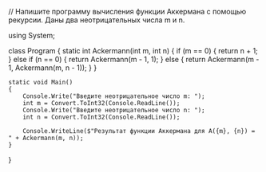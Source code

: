 // Напишите программу вычисления функции Аккермана с помощью рекурсии. Даны два неотрицательных числа m и n.

using System;

class Program
{
    static int Ackermann(int m, int n)
    {
        if (m == 0)
        {
            return n + 1;
        }
        else if (n == 0)
        {
            return Ackermann(m - 1, 1);
        }
        else
        {
            return Ackermann(m - 1, Ackermann(m, n - 1));
        }
    }

    static void Main()
    {
        Console.Write("Введите неотрицательное число m: ");
        int m = Convert.ToInt32(Console.ReadLine());
        Console.Write("Введите неотрицательное число n: ");
        int n = Convert.ToInt32(Console.ReadLine());

        Console.WriteLine($"Результат функции Аккермана для A({m}, {n}) = " + Ackermann(m, n));
    }
}